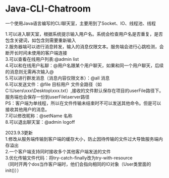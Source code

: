 # Java-CLI-Chatroom
一个使用Java语言编写的CLI聊天室，主要用到了Socket、IO、线程池、线程

1.可以进入聊天室，根据系统提示输入用户名。系统会检查用户名是否重复，是否包含关键词，如包含则需要重新输入  
2.服务器端可以进行消息转发，输入的消息仅限文本。服务端会进行心跳检测，会断开长时间未使用的客户端连接  
3.可以查看在线用户列表:@admin list  
4.可以和在线用户私聊：@用户名跟某个用户聊天，如果和同一个用户聊天，后续的消息则无需再次输入@  
5.可以进行群发消息（消息内容仅限文本）：@all 消息  
6.可以发送文件：@file 目标用户 文件全路径（如C:\Users\xxx\Desktop\xxx.txt）,接收的文件默认保存在项目的userFile路径下。服务端也会保存一份到userFile\server路径  
PS：客户端为单线程，所以在文件传输未结束时不可以发送其他命令。但是可以接收其他用户的消息。  
7.可以修改昵称：@setName 名称  
8.可以退出聊天室：@admin logoff

2023.9.3更新  
1.修改从服务端传输到客户端的缓存大小，防止因待传输的文件过大导致服务端内存溢出  
2.一个客户端支持同时接收多个其他客户端发送的文件  
3.优化传输文件代码：将try-catch-finally改为try-with-resource  
（同时开两个dos当作客户端时，他们会指向相同的IO对象（User类里面的init()））